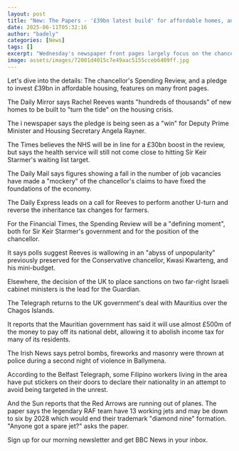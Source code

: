 ```yaml
---
layout: post
title: "New: The Papers - '£39bn latest build' for affordable homes, and 'giant spending spree'"
date: 2025-06-11T05:32:16
author: "badely"
categories: [News]
tags: []
excerpt: "Wednesday's newspaper front pages largely focus on the chancellor's Spending Review."
image: assets/images/72001d4015c7e49aac5155cceb6409ff.jpg
---
```


Let's dive into the details: The chancellor's Spending Review, and a pledge to invest £39bn in affordable housing, features on many front pages. 

The Daily Mirror says Rachel Reeves wants "hundreds of thousands" of new homes to be built to "turn the tide" on the housing crisis. 

The i newspaper says the pledge is being seen as a "win" for Deputy Prime Minister and Housing Secretary Angela Rayner.

The Times believes the NHS will be in line for a £30bn boost in the review, but says the health service will still not come close to hitting Sir Keir Starmer's waiting list target. 

The Daily Mail says figures showing a fall in the number of job vacancies have made a "mockery" of the chancellor's claims to have fixed the foundations of the economy.

The Daily Express leads on a call for Reeves to perform another U-turn and reverse the inheritance tax changes for farmers.

For the Financial Times, the Spending Review will be a "defining moment", both for Sir Keir Starmer's government and for the position of the chancellor. 

It says polls suggest Reeves is wallowing in an "abyss of unpopularity" previously preserved for the Conservative chancellor, Kwasi Kwarteng, and his mini-budget.

Elsewhere, the decision of the UK to place sanctions on two far-right Israeli cabinet ministers is the lead for the Guardian. 

The Telegraph returns to the UK government's deal with Mauritius over the Chagos Islands. 

It reports that the Mauritian government has said it will use almost £500m of the money to pay off its national debt, allowing it to abolish income tax for many of its residents.

The Irish News says petrol bombs, fireworks and masonry were thrown at police during a second night of violence in Ballymena. 

According to the Belfast Telegraph, some Filipino workers living in the area have put stickers on their doors to declare their nationality in an attempt to avoid being targeted in the unrest.

And the Sun reports that the Red Arrows are running out of planes. The paper says the legendary RAF team have 13 working jets and may be down to six by 2028 which would end their trademark "diamond nine" formation. "Anyone got a spare jet?" asks the paper.

Sign up for our morning newsletter and get BBC News in your inbox.

